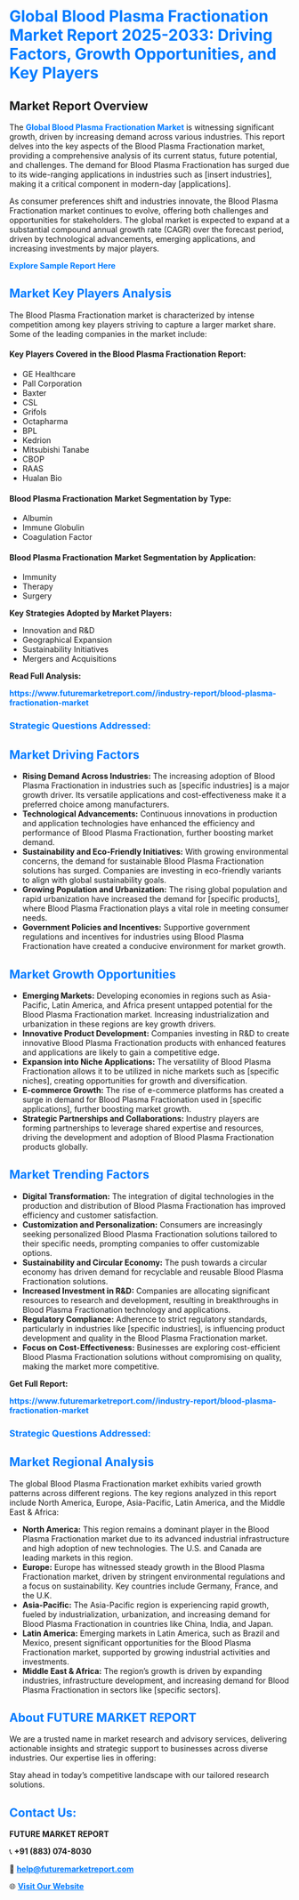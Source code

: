 <h1 style="color: #007BFF;">Global Blood Plasma Fractionation Market Report 2025-2033: Driving Factors, Growth Opportunities, and Key Players</h1>

<section id="overview">
<h2>Market Report Overview</h2>
<p>The <a href="https://www.futuremarketreport.com//industry-report/blood-plasma-fractionation-market" style="color: #007BFF; text-decoration: none;"><strong>Global Blood Plasma Fractionation Market</strong></a> is witnessing significant growth, driven by increasing demand across various industries. This report delves into the key aspects of the Blood Plasma Fractionation market, providing a comprehensive analysis of its current status, future potential, and challenges. The demand for Blood Plasma Fractionation has surged due to its wide-ranging applications in industries such as [insert industries], making it a critical component in modern-day [applications].</p>
<p>As consumer preferences shift and industries innovate, the Blood Plasma Fractionation market continues to evolve, offering both challenges and opportunities for stakeholders. The global market is expected to expand at a substantial compound annual growth rate (CAGR) over the forecast period, driven by technological advancements, emerging applications, and increasing investments by major players.</p>
</section>

<section id="overview">
<p><a href="https://www.futuremarketreport.com//request-sample/reportId=60357" style="color: #007BFF; text-decoration: none;"><strong>Explore Sample Report Here</strong></a></p>
</section>

<section id="key-players">
<h2 style="color: #007BFF;">Market Key Players Analysis</h2>
<p>The Blood Plasma Fractionation market is characterized by intense competition among key players striving to capture a larger market share. Some of the leading companies in the market include:</p>
<h4>Key Players Covered in the Blood Plasma Fractionation Report:</h4>
<ul><li>GE Healthcare</li><li>Pall Corporation</li><li>Baxter</li><li>CSL</li><li>Grifols</li><li>Octapharma</li><li>BPL</li><li>Kedrion</li><li>Mitsubishi Tanabe</li><li>CBOP</li><li>RAAS</li><li>Hualan Bio</li></ul>
<h4>Blood Plasma Fractionation Market Segmentation by Type:</h4>
<ul><li>Albumin</li><li>Immune Globulin</li><li>Coagulation Factor</li></ul>

<h4>Blood Plasma Fractionation Market Segmentation by Application:</h4>
<ul><li>Immunity</li><li>Therapy</li><li>Surgery</li></ul>
<p><strong>Key Strategies Adopted by Market Players:</strong></p>
<ul>
<li>Innovation and R&D</li>
<li>Geographical Expansion</li>
<li>Sustainability Initiatives</li>
<li>Mergers and Acquisitions</li>
</ul>
</section>

<section>
<p><strong>Read Full Analysis: </strong></p><a href="https://www.futuremarketreport.com//industry-report/blood-plasma-fractionation-market" style="color: #007BFF; text-decoration: none;"><strong>https://www.futuremarketreport.com//industry-report/blood-plasma-fractionation-market</strong></a>
<h3 style="color: #007BFF;">Strategic Questions Addressed:</h3>
</section>

<section id="driving-factors">
<h2 style="color: #007BFF;">Market Driving Factors</h2>
<ul>
<li><strong>Rising Demand Across Industries:</strong> The increasing adoption of Blood Plasma Fractionation in industries such as [specific industries] is a major growth driver. Its versatile applications and cost-effectiveness make it a preferred choice among manufacturers.</li>
<li><strong>Technological Advancements:</strong> Continuous innovations in production and application technologies have enhanced the efficiency and performance of Blood Plasma Fractionation, further boosting market demand.</li>
<li><strong>Sustainability and Eco-Friendly Initiatives:</strong> With growing environmental concerns, the demand for sustainable Blood Plasma Fractionation solutions has surged. Companies are investing in eco-friendly variants to align with global sustainability goals.</li>
<li><strong>Growing Population and Urbanization:</strong> The rising global population and rapid urbanization have increased the demand for [specific products], where Blood Plasma Fractionation plays a vital role in meeting consumer needs.</li>
<li><strong>Government Policies and Incentives:</strong> Supportive government regulations and incentives for industries using Blood Plasma Fractionation have created a conducive environment for market growth.</li>
</ul>
</section>

<section id="growth-opportunities">
<h2 style="color: #007BFF;">Market Growth Opportunities</h2>
<ul>
<li><strong>Emerging Markets:</strong> Developing economies in regions such as Asia-Pacific, Latin America, and Africa present untapped potential for the Blood Plasma Fractionation market. Increasing industrialization and urbanization in these regions are key growth drivers.</li>
<li><strong>Innovative Product Development:</strong> Companies investing in R&D to create innovative Blood Plasma Fractionation products with enhanced features and applications are likely to gain a competitive edge.</li>
<li><strong>Expansion into Niche Applications:</strong> The versatility of Blood Plasma Fractionation allows it to be utilized in niche markets such as [specific niches], creating opportunities for growth and diversification.</li>
<li><strong>E-commerce Growth:</strong> The rise of e-commerce platforms has created a surge in demand for Blood Plasma Fractionation used in [specific applications], further boosting market growth.</li>
<li><strong>Strategic Partnerships and Collaborations:</strong> Industry players are forming partnerships to leverage shared expertise and resources, driving the development and adoption of Blood Plasma Fractionation products globally.</li>
</ul>
</section>

<section id="trending-factors">
<h2 style="color: #007BFF;">Market Trending Factors</h2>
<ul>
<li><strong>Digital Transformation:</strong> The integration of digital technologies in the production and distribution of Blood Plasma Fractionation has improved efficiency and customer satisfaction.</li>
<li><strong>Customization and Personalization:</strong> Consumers are increasingly seeking personalized Blood Plasma Fractionation solutions tailored to their specific needs, prompting companies to offer customizable options.</li>
<li><strong>Sustainability and Circular Economy:</strong> The push towards a circular economy has driven demand for recyclable and reusable Blood Plasma Fractionation solutions.</li>
<li><strong>Increased Investment in R&D:</strong> Companies are allocating significant resources to research and development, resulting in breakthroughs in Blood Plasma Fractionation technology and applications.</li>
<li><strong>Regulatory Compliance:</strong> Adherence to strict regulatory standards, particularly in industries like [specific industries], is influencing product development and quality in the Blood Plasma Fractionation market.</li>
<li><strong>Focus on Cost-Effectiveness:</strong> Businesses are exploring cost-efficient Blood Plasma Fractionation solutions without compromising on quality, making the market more competitive.</li>
</ul>
</section>

<section>
<p><strong>Get Full Report: </strong></p><a href="https://www.futuremarketreport.com//industry-report/blood-plasma-fractionation-market" style="color: #007BFF; text-decoration: none;"><strong>https://www.futuremarketreport.com//industry-report/blood-plasma-fractionation-market</strong></a>
<h3 style="color: #007BFF;">Strategic Questions Addressed:</h3>
</section>


<section id="regional-analysis">
<h2 style="color: #007BFF;">Market Regional Analysis</h2>
<p>The global Blood Plasma Fractionation market exhibits varied growth patterns across different regions. The key regions analyzed in this report include North America, Europe, Asia-Pacific, Latin America, and the Middle East & Africa:</p>
<ul>
<li><strong>North America:</strong> This region remains a dominant player in the Blood Plasma Fractionation market due to its advanced industrial infrastructure and high adoption of new technologies. The U.S. and Canada are leading markets in this region.</li>
<li><strong>Europe:</strong> Europe has witnessed steady growth in the Blood Plasma Fractionation market, driven by stringent environmental regulations and a focus on sustainability. Key countries include Germany, France, and the U.K.</li>
<li><strong>Asia-Pacific:</strong> The Asia-Pacific region is experiencing rapid growth, fueled by industrialization, urbanization, and increasing demand for Blood Plasma Fractionation in countries like China, India, and Japan.</li>
<li><strong>Latin America:</strong> Emerging markets in Latin America, such as Brazil and Mexico, present significant opportunities for the Blood Plasma Fractionation market, supported by growing industrial activities and investments.</li>
<li><strong>Middle East & Africa:</strong> The region’s growth is driven by expanding industries, infrastructure development, and increasing demand for Blood Plasma Fractionation in sectors like [specific sectors].</li>
</ul>
</section>

<footer>
<h2 style="color: #007BFF;">About FUTURE MARKET REPORT</h2>
<p>We are a trusted name in market research and advisory services, delivering actionable insights and strategic support to businesses across diverse industries. Our expertise lies in offering:</p>

<p>Stay ahead in today’s competitive landscape with our tailored research solutions.</p>

<h2 style="color: #007BFF;">Contact Us:</h2>
<p><strong>FUTURE MARKET REPORT</strong></p>
<p>📞 <strong>+91 (883) 074-8030</strong></p>
<p>📧 <strong><a href="mailto:help@futuremarketreport.com" style="color: #007BFF;">help@futuremarketreport.com</a></strong></p>
<p>🌐 <strong><a href="https://www.futuremarketreport.com/" style="color: #007BFF;">Visit Our Website</a></strong></p>
</footer>